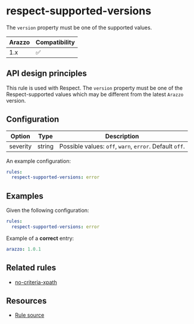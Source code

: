 # respect-supported-versions

The `version` property must be one of the supported values.

| Arazzo | Compatibility |
| ------ | ------------- |
| 1.x    | ✅            |

## API design principles

This rule is used with Respect.
The `version` property must be one of the Respect-supported values which may be different from the latest `Arazzo` version.

## Configuration

| Option   | Type   | Description                                             |
| -------- | ------ | ------------------------------------------------------- |
| severity | string | Possible values: `off`, `warn`, `error`. Default `off`. |

An example configuration:

```yaml
rules:
  respect-supported-versions: error
```

## Examples

Given the following configuration:

```yaml
rules:
  respect-supported-versions: error
```

Example of a **correct** entry:

```yaml Object example
arazzo: 1.0.1
```

## Related rules

- [no-criteria-xpath](./no-criteria-xpath.md)

## Resources

- [Rule source](https://github.com/Redocly/redocly-cli/blob/main/packages/core/src/rules/respect/respect-supported-versions.ts)
